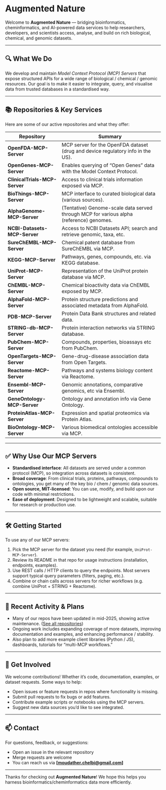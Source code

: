 # Augmented Nature

Welcome to **Augmented Nature** — bridging bioinformatics, cheminformatics, and AI-powered data services to help researchers, developers, and scientists access, analyse, and build on rich biological, chemical, and genomic datasets.

---

## 🔍 What We Do

We develop and maintain *Model Context Protocol (MCP) Servers* that expose structured APIs for a wide range of biological / chemical / genomic resources. Our goal is to make it easier to integrate, query, and visualise data from trusted databases in a standardised way.

---

## 📚 Repositories & Key Services

Here are some of our active repositories and what they offer:

| Repository | Summary |
|------------|---------|
| **OpenFDA-MCP-Server** | MCP server for the OpenFDA dataset (drug and device regulatory info in the US). |
| **OpenGenes-MCP-Server** | Enables querying of “Open Genes” data with the Model Context Protocol. |
| **ClinicalTrials-MCP-Server** | Access to clinical trials information exposed via MCP. |
| **BioThings-MCP-Server** | MCP interface to curated biological data (various sources). |
| **AlphaGenome-MCP-Server** | (Tentative) Genome-scale data served through MCP for various alpha (reference) genomes. |
| **NCBI-Datasets-MCP-Server** | Access to NCBI Datasets API; search and retrieve genomic, taxa, etc. |
| **SureChEMBL-MCP-Server** | Chemical patent database from SureChEMBL via MCP. |
| **KEGG-MCP-Server** | Pathways, genes, compounds, etc. via KEGG database. |
| **UniProt-MCP-Server** | Representation of the UniProt protein database via MCP. |
| **ChEMBL-MCP-Server** | Chemical bioactivity data via ChEMBL exposed by MCP. |
| **AlphaFold-MCP-Server** | Protein structure predictions and associated metadata from AlphaFold. |
| **PDB-MCP-Server** | Protein Data Bank structures and related data. |
| **STRING-db-MCP-Server** | Protein interaction networks via STRING database. |
| **PubChem-MCP-Server** | Compounds, properties, bioassays etc from PubChem. |
| **OpenTargets-MCP-Server** | Gene-drug-disease association data from Open Targets. |
| **Reactome-MCP-Server** | Pathways and systems biology content via Reactome. |
| **Ensembl-MCP-Server** | Genomic annotations, comparative genomics, etc via Ensembl. |
| **GeneOntology-MCP-Server** | Ontology and annotation info via Gene Ontology. |
| **ProteinAtlas-MCP-Server** | Expression and spatial proteomics via Protein Atlas. |
| **BioOntology-MCP-Server** | Various biomedical ontologies accessible via MCP. |

---

## ✅ Why Use Our MCP Servers

- **Standardised interface**: All datasets are served under a common protocol (MCP), so integration across datasets is consistent.  
- **Broad coverage**: From clinical trials, proteins, pathways, compounds to ontologies, you get many of the key bio / chem / genomic data sources.  
- **Open source, MIT-licensed**: You can use, modify, and build upon our code with minimal restrictions.  
- **Ease of deployment**: Designed to be lightweight and scalable, suitable for research or production use.

---

## 🛠 Getting Started

To use any of our MCP servers:

1. Pick the MCP server for the dataset you need (for example, `UniProt-MCP-Server`).
2. Review its README in that repo for usage instructions (installation, endpoints, examples).
3. Use REST calls / HTTP clients to query the endpoints. Most servers support typical query parameters (filters, paging, etc.).
4. Combine or chain calls across servers for richer workflows (e.g. combine UniProt + STRING + Reactome).

---

## 📅 Recent Activity & Plans

- Many of our repos have been updated in mid-2025, showing active maintenance. ([See all repositories](https://github.com/orgs/Augmented-Nature/repositories))  
- Ongoing work includes expanding coverage of more datasets, improving documentation and examples, and enhancing performance / stability.  
- Also plan to add more example client libraries (Python / JS), dashboards, tutorials for “multi-MCP workflows.”

---

## 👥 Get Involved

We welcome contributions! Whether it’s code, documentation, examples, or dataset requests. Some ways to help:

- Open issues or feature requests in repos where functionality is missing.  
- Submit pull requests to fix bugs or add features.  
- Contribute example scripts or notebooks using the MCP servers.  
- Suggest new data sources you’d like to see integrated.

---

## 📫 Contact

For questions, feedback, or suggestions:

- Open an issue in the relevant repository  
- Merge requests are welcome  
- You can reach us via **[moudather.chelbi@gmail.com]** 
---

Thanks for checking out **Augmented Nature**! We hope this helps you harness bioinformatics/cheminformatics data more efficiently.
